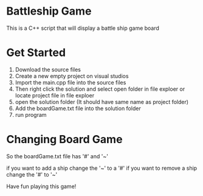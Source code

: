 # Battleship Game
This is a C++ script that will display a battle ship game board

# Get Started

1. Download the source files
2. Create a new empty project on visual studios
3. Import the main.cpp file into the source files
4. Then right click the solution and select open folder in file exploer or locate project file in file exploer
6. open the solution folder (It should have same name as project folder)
7. Add the boardGame.txt file into the solution folder
8. run program

# Changing Board Game 

So the boardGame.txt file has '#' and '~'

if you want to add a ship change the '~' to a '#'
if you want to remove a ship change the '#' to '~'


Have fun playing this game!


